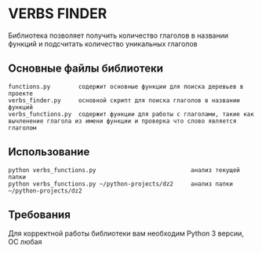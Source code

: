 VERBS FINDER
===============
Библиотека позволяет получить количество глаголов в названии функций и подсчитать
количество уникальных глаголов

Основные файлы библиотеки
--------------------------
    functions.py        содержит основные функции для поиска деревьев в проекте
    verbs_finder.py     основной скрипт для поиска глаголов в названии функций
    verbs_functions.py  содержит функции для работы с глаголами, такие как вычленение глагола из имени функции и проверка что слово является глаголом
Использование
---------------------------
    python verbs_functions.py                           анализ текущей папки
    python verbs_functions.py ~/python-projects/dz2     анализ папки ~/python-projects/dz2
Требования
-----------------
Для корректной работы библиотеки вам необходим Python 3 версии, ОС любая

